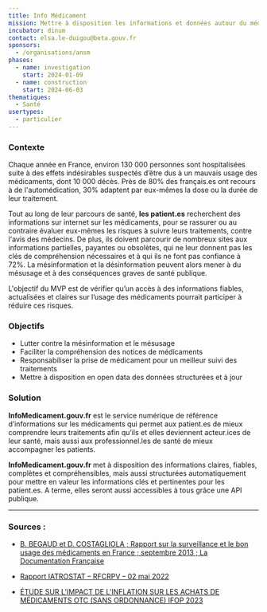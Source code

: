 ```yaml
---
title: Info Médicament
mission: Mettre à disposition les informations et données autour du médicament aux patients et aux professionnels de santé afin de favoriser un meilleur usage des médicaments
incubator: dinum
contact: elsa.le-duigou@beta.gouv.fr
sponsors:
  - /organisations/ansm
phases:
  - name: investigation
    start: 2024-01-09
  - name: construction
    start: 2024-06-03
thematiques:
  - Santé
usertypes:
  - particulier
---
```

### Contexte 

Chaque année en France, environ 130 000 personnes sont hospitalisées suite à des effets indésirables suspectés d’être dus à un mauvais usage des médicaments, dont 10 000 décès. Près de 80% des français.es ont recours à de l'automédication, 30% adaptent par eux-mêmes la dose ou la durée de leur traitement.
 
Tout au long de leur parcours de santé, **les patient.es** recherchent des informations sur internet sur les médicaments, pour se rassurer ou au contraire évaluer eux-mêmes les risques à suivre leurs traitements, contre l'avis des médecins. De plus, ils doivent parcourir de nombreux sites aux informations partielles, payantes ou obsolètes, qui ne leur donnent pas les clés de compréhension nécessaires et à qui ils ne font pas confiance à 72%. La mésinformation et la désinformation peuvent alors mener à du mésusage et à des conséquences graves de santé publique.


L'objectif du MVP est de vérifier qu’un accès à des informations fiables, actualisées et claires sur l’usage des médicaments pourrait participer à réduire ces risques.
  

### Objectifs 

* Lutter contre la mésinformation et le mésusage
* Faciliter la compréhension des notices de médicaments 
* Responsabiliser la prise de médicament pour un meilleur suivi des traitements
* Mettre à disposition en open data des données structurées et à jour 

 
### Solution

**InfoMedicament.gouv.fr** est le service numérique de référence d’informations sur les médicaments qui permet aux patient.es de mieux comprendre leurs traitements afin qu’ils et elles deviennent acteur.ices de leur santé, mais aussi aux professionnel.les de santé de mieux accompagner les patients.

**InfoMedicament.gouv.fr** met à disposition des informations claires, fiables, complètes et compréhensibles, mais aussi structurées automatiquement pour mettre en valeur les informations clés et pertinentes pour les patient.es. A terme, elles seront aussi accessibles à tous grâce une API publique.


 
---





### Sources : 

* [B. BEGAUD et D. COSTAGLIOLA ; Rapport sur la surveillance et le bon usage des médicaments en France ; septembre
2013 ; La Documentation Française](https://sante.gouv.fr/IMG/pdf/Rapport_Begaud_Costagliola.pdf)

* [Rapport IATROSTAT – RFCRPV – 02 mai 2022](https://www.rfcrpv.fr/wp-content/uploads/2022/05/rapport-IATROSTAT-version-defintiive-02-mai-2022.pdf)

* [ÉTUDE SUR L’IMPACT DE L’INFLATION SUR LES ACHATS
DE MÉDICAMENTS OTC (SANS ORDONNANCE) IFOP 2023](https://www.ifop.com/wp-content/uploads/2023/05/119931-Resultats.pdf)
